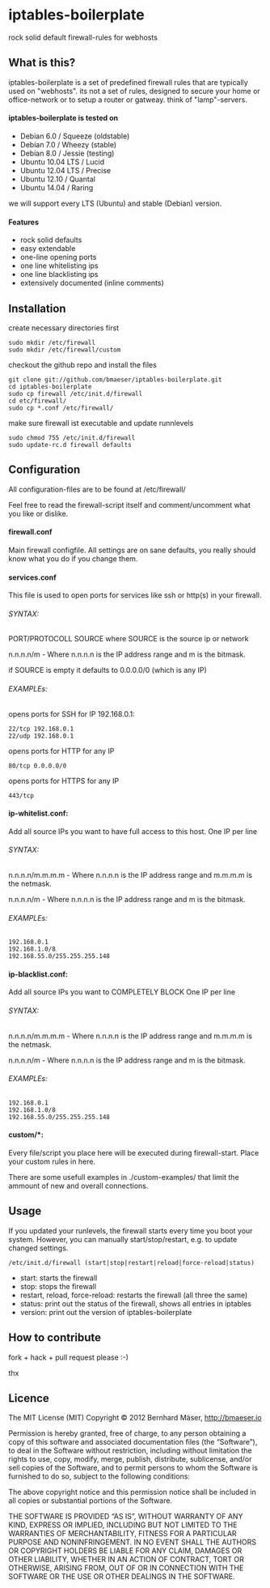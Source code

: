 # iptables-boilerplate
rock solid default firewall-rules for webhosts

## What is this?
iptables-boilerplate is a set of predefined firewall rules that are typically used on "webhosts".
its not a set of rules, designed to secure your home or office-network or to setup a router or gatweay.
think of "lamp"-servers.

#### iptables-boilerplate is tested on
* Debian 6.0 / Squeeze (oldstable)
* Debian 7.0 / Wheezy (stable)
* Debian 8.0 / Jessie (testing)
* Ubuntu 10.04 LTS / Lucid
* Ubuntu 12.04 LTS / Precise
* Ubuntu 12.10 / Quantal
* Ubuntu 14.04 / Raring

we will support every LTS (Ubuntu) and stable (Debian) version.

#### Features
* rock solid defaults
* easy extendable
* one-line opening ports
* one line whitelisting ips
* one line blacklisting ips
* extensively documented (inline comments)

## Installation

create necessary directories first
    
    sudo mkdir /etc/firewall
    sudo mkdir /etc/firewall/custom

checkout the github repo and install the files

    git clone git://github.com/bmaeser/iptables-boilerplate.git
    cd iptables-boilerplate
    sudo cp firewall /etc/init.d/firewall
    cd etc/firewall/
    sudo cp *.conf /etc/firewall/
    
make sure firewall ist executable and update runnlevels

    sudo chmod 755 /etc/init.d/firewall
    sudo update-rc.d firewall defaults
    
## Configuration

All configuration-files are to be found at /etc/firewall/

Feel free to read the firewall-script itself and comment/uncomment what you like or dislike.

#### firewall.conf
Main firewall configfile. All settings are on sane defaults, you really should know what you do
if you change them.

#### services.conf
This file is used to open ports for services like ssh or http(s) in your firewall.

###### SYNTAX:

PORT/PROTOCOLL SOURCE
where SOURCE is the source ip or network

n.n.n.n/m - Where n.n.n.n is the IP address range and m is the bitmask.

if SOURCE is empty it defaults to 0.0.0.0/0 (which is any IP)

###### EXAMPLEs:

opens ports for SSH for IP 192.168.0.1:

    22/tcp 192.168.0.1
    22/udp 192.168.0.1

opens ports for HTTP for any IP

    80/tcp 0.0.0.0/0

opens ports for HTTPS for any IP

    443/tcp

#### ip-whitelist.conf:
Add all source IPs you want to have full access to this host.
One IP per line

###### SYNTAX:

n.n.n.n/m.m.m.m  - Where n.n.n.n is the IP address range and m.m.m.m is the netmask.

n.n.n.n/m - Where n.n.n.n is the IP address range and m is the bitmask.

###### EXAMPLEs:

    192.168.0.1
    192.168.1.0/8
    192.168.55.0/255.255.255.148
    
#### ip-blacklist.conf:
Add all source IPs you want to COMPLETELY BLOCK
One IP per line

###### SYNTAX:

n.n.n.n/m.m.m.m  - Where n.n.n.n is the IP address range and m.m.m.m is the netmask.

n.n.n.n/m - Where n.n.n.n is the IP address range and m is the bitmask.

###### EXAMPLEs:

    192.168.0.1
    192.168.1.0/8
    192.168.55.0/255.255.255.148
    
#### custom/*:
Every file/script you place here will be executed during firewall-start.
Place your custom rules in here.

There are some usefull examples in ./custom-examples/ that limit the ammount of new and overall connections.

## Usage
If you updated your runlevels, the firewall starts every time you boot your system.
However, you can manually start/stop/restart, e.g. to update changed settings.

    /etc/init.d/firewall (start|stop|restart|reload|force-reload|status)

* start: starts the firewall
* stop: stops the firewall
* restart, reload, force-reload: restarts the firewall (all three the same)
* status: print out the status of the firewall, shows all entries in iptables
* version: print out the version of iptables-boilerplate

## How to contribute
fork + hack + pull request please :-)

thx


## Licence
The MIT License (MIT)
Copyright © 2012 Bernhard Mäser, http://bmaeser.io

Permission is hereby granted, free of charge, to any person obtaining a copy
of this software and associated documentation files (the “Software”), to deal
in the Software without restriction, including without limitation the rights
to use, copy, modify, merge, publish, distribute, sublicense, and/or sell
copies of the Software, and to permit persons to whom the Software is
furnished to do so, subject to the following conditions:

The above copyright notice and this permission notice shall be included in
all copies or substantial portions of the Software.

THE SOFTWARE IS PROVIDED “AS IS”, WITHOUT WARRANTY OF ANY KIND, EXPRESS OR
IMPLIED, INCLUDING BUT NOT LIMITED TO THE WARRANTIES OF MERCHANTABILITY,
FITNESS FOR A PARTICULAR PURPOSE AND NONINFRINGEMENT. IN NO EVENT SHALL THE
AUTHORS OR COPYRIGHT HOLDERS BE LIABLE FOR ANY CLAIM, DAMAGES OR OTHER
LIABILITY, WHETHER IN AN ACTION OF CONTRACT, TORT OR OTHERWISE, ARISING FROM,
OUT OF OR IN CONNECTION WITH THE SOFTWARE OR THE USE OR OTHER DEALINGS IN
THE SOFTWARE.
